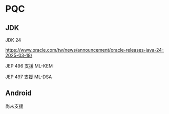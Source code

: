 # PQC



## JDK

JDK 24

https://www.oracle.com/tw/news/announcement/oracle-releases-java-24-2025-03-18/

JEP 496 支援 ML-KEM

JEP 497 支援 ML-DSA



## Android

尚未支援